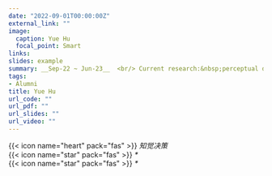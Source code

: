 ```yaml
---
date: "2022-09-01T00:00:00Z"
external_link: ""
image:
  caption: Yue Hu
  focal_point: Smart
links:
slides: example
summary: __Sep-22 ~ Jun-23__  <br/> Current research:&nbsp;perceptual decision-making
tags:
- Alumni
title: Yue Hu
url_code: ""
url_pdf: ""
url_slides: ""
url_video: ""
---
```

{{< icon name="heart" pack="fas" >}} _知觉决策_  
{{< icon name="star" pack="fas" >}} _*_  
{{< icon name="star" pack="fas" >}} _*_  


